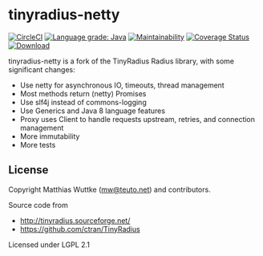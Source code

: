 # tinyradius-netty

[![CircleCI](https://circleci.com/gh/globalreachtech/tinyradius-netty.svg?style=svg)](https://circleci.com/gh/globalreachtech/tinyradius-netty)
[![Language grade: Java](https://img.shields.io/lgtm/grade/java/g/globalreachtech/tinyradius-netty.svg?logo=lgtm&logoWidth=18)](https://lgtm.com/projects/g/globalreachtech/tinyradius-netty/context:java)
[![Maintainability](https://api.codeclimate.com/v1/badges/a6b90f85717d753228eb/maintainability)](https://codeclimate.com/github/globalreachtech/tinyradius-netty/maintainability)
[![Coverage Status](https://coveralls.io/repos/github/globalreachtech/tinyradius-netty/badge.svg)](https://coveralls.io/github/globalreachtech/tinyradius-netty)
[![Download](https://api.bintray.com/packages/globalreachtech/grt-maven/tinyradius-netty/images/download.svg)](https://bintray.com/globalreachtech/grt-maven/tinyradius-netty)

tinyradius-netty is a fork of the TinyRadius Radius library, with some significant changes:
- Use netty for asynchronous IO, timeouts, thread management
- Most methods return (netty) Promises
- Use slf4j instead of commons-logging
- Use Generics and Java 8 language features
- Proxy uses Client to handle requests upstream, retries, and connection management
- More immutability
- More tests

## License
Copyright Matthias Wuttke (mw@teuto.net) and contributors.

Source code from
- http://tinyradius.sourceforge.net/
- https://github.com/ctran/TinyRadius

Licensed under LGPL 2.1